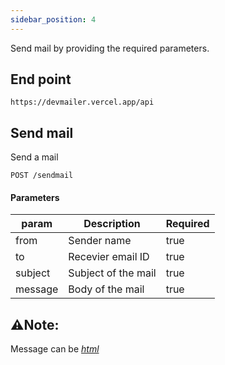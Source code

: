 ```yaml
---
sidebar_position: 4
---
```


Send mail by providing the required parameters.

## End point

```
https://devmailer.vercel.app/api
```

## Send mail

Send a mail

```Request
POST /sendmail
```

#### Parameters

| param   | Description         | Required |
| ------- | ------------------- | -------- |
| from    | Sender name         | true     |
| to      | Recevier email ID   | true     |
| subject | Subject of the mail | true     |
| message | Body of the mail    | true     |


## <span>⚠️</span>Note: 
Message can be <i><u>html</u></i>
